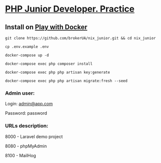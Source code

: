 # [PHP Junior Developer. Practice](https://education.nixsolutions.com/mod/page/view.php?id=24)

## Install on [Play with Docker](https://labs.play-with-docker.com/)

`git clone https://github.com/brokerUA/nix_junior.git && cd nix_junior`

`cp .env.example .env`

`docker-compose up -d`

`docker-compose exec php composer install`

`docker-compose exec php php artisan key:generate`

`docker-compose exec php php artisan migrate:fresh --seed`

### Admin user:

Login: admin@app.com

Password: password

### URLs description:

8000 - Laravel demo project

8080 - phpMyAdmin

8100 - MailHog
